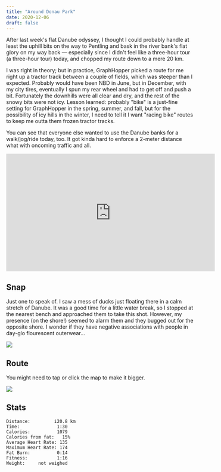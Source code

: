 ```yaml
---
title: "Around Donau Park"
date: 2020-12-06
draft: false
---
```

After last week's flat Danube odyssey, I thought I could probably handle at least the uphill bits on the way to Pentling and bask in the river bank's flat glory on my way back &mdash; especially since I didn't feel like a three-hour tour (a three-hour tour) today, and chopped my route down to a mere 20 km.  

I was right in theory; but in practice, GraphHopper picked a route for me right up a tractor track between a couple of fields, which was steeper than I expected.  Probably would have been NBD in June, but in December, with my city tires, eventually I spun my rear wheel and had to get off and push a bit.  Fortunately the downhills were all clear and dry, and the rest of the snowy bits were not icy.  Lesson learned:  probably "bike" is a just-fine setting for GraphHopper in the spring, summer, and fall, but for the possibility of icy hills in the winter, I need to tell it I want "racing bike" routes to keep me outta them frozen tractor tracks.

You can see that everyone else wanted to use the Danube banks for a walk/jog/ride today, too.  It got kinda hard to enforce a 2-meter distance what with oncoming traffic and all.

<iframe width="560" height="315" src="https://www.youtube.com/embed/nfhmqW_vlkI" frameborder="0" allow="accelerometer; autoplay; clipboard-write; encrypted-media; gyroscope; picture-in-picture" allowfullscreen></iframe>



## Snap

Just one to speak of.  I saw a mess of ducks just floating there in a calm stretch of Danube.  It was a good time for a little water break, so I stopped at the nearest bench and approached them to take this shot.  However, my presence (on the shore!) seemed to alarm them and they bugged out for the opposite shore.  I wonder if they have negative associations with people in day-glo flourescent outerwear...

![](/IMG_20201206_102313525.jpg)  

## Route
You might need to tap or click the map to make it bigger.  

![](/20201206.jpg)


## Stats

```
Distance:         i20.8 km 
Time:              1:30
Calories:          1079
Calories from fat:   15%
Average Heart Rate: 135
Maximum Heart Rate: 174
Fat Burn:          0:14
Fitness:           1:16
Weight:     not weighed
```
